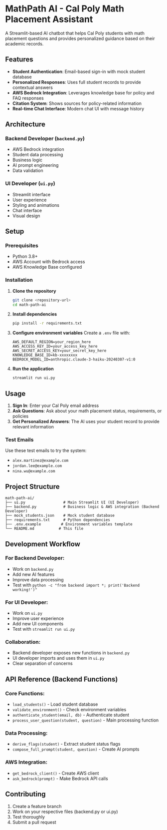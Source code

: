 # MathPath AI - Cal Poly Math Placement Assistant

A Streamlit-based AI chatbot that helps Cal Poly students with math placement questions and provides personalized guidance based on their academic records.

## Features

- **Student Authentication**: Email-based sign-in with mock student database
- **Personalized Responses**: Uses full student records to provide contextual answers
- **AWS Bedrock Integration**: Leverages knowledge base for policy and FAQ responses
- **Citation System**: Shows sources for policy-related information
- **Real-time Chat Interface**: Modern chat UI with message history

## Architecture

### **Backend Developer** (`backend.py`)
- AWS Bedrock integration
- Student data processing
- Business logic
- AI prompt engineering
- Data validation

### **UI Developer** (`ui.py`)
- Streamlit interface
- User experience
- Styling and animations
- Chat interface
- Visual design

## Setup

### Prerequisites
- Python 3.8+
- AWS Account with Bedrock access
- AWS Knowledge Base configured

### Installation

1. **Clone the repository**
   ```bash
   git clone <repository-url>
   cd math-path-ai
   ```

2. **Install dependencies**
   ```bash
   pip install -r requirements.txt
   ```

3. **Configure environment variables**
   Create a `.env` file with:
   ```
   AWS_DEFAULT_REGION=your_region_here
   AWS_ACCESS_KEY_ID=your_access_key_here
   AWS_SECRET_ACCESS_KEY=your_secret_key_here
   KNOWLEDGE_BASE_ID=kb-xxxxxxxx
   BEDROCK_MODEL_ID=anthropic.claude-3-haiku-20240307-v1:0
   ```

4. **Run the application**
   ```bash
   streamlit run ui.py
   ```

## Usage

1. **Sign In**: Enter your Cal Poly email address
2. **Ask Questions**: Ask about your math placement status, requirements, or policies
3. **Get Personalized Answers**: The AI uses your student record to provide relevant information

### Test Emails
Use these test emails to try the system:
- `alex.martinez@example.com`
- `jordan.lee@example.com`
- `nina.wu@example.com`

## Project Structure

```
math-path-ai/
├── ui.py                 # Main Streamlit UI (UI Developer)
├── backend.py            # Business logic & AWS integration (Backend Developer)
├── mock_students.json    # Mock student database
├── requirements.txt      # Python dependencies
├── .env.example         # Environment variables template
└── README.md           # This file
```

## Development Workflow

### For Backend Developer:
- Work on `backend.py`
- Add new AI features
- Improve data processing
- Test with `python -c "from backend import *; print('Backend working!')"`

### For UI Developer:
- Work on `ui.py`
- Improve user experience
- Add new UI components
- Test with `streamlit run ui.py`

### Collaboration:
- Backend developer exposes new functions in `backend.py`
- UI developer imports and uses them in `ui.py`
- Clear separation of concerns

## API Reference (Backend Functions)

### Core Functions:
- `load_students()` - Load student database
- `validate_environment()` - Check environment variables
- `authenticate_student(email, db)` - Authenticate student
- `process_user_question(student, question)` - Main processing function

### Data Processing:
- `derive_flags(student)` - Extract student status flags
- `compose_full_prompt(student, question)` - Create AI prompts

### AWS Integration:
- `get_bedrock_client()` - Create AWS client
- `ask_bedrock(prompt)` - Make Bedrock API calls

## Contributing

1. Create a feature branch
2. Work on your respective files (backend.py or ui.py)
3. Test thoroughly
4. Submit a pull request